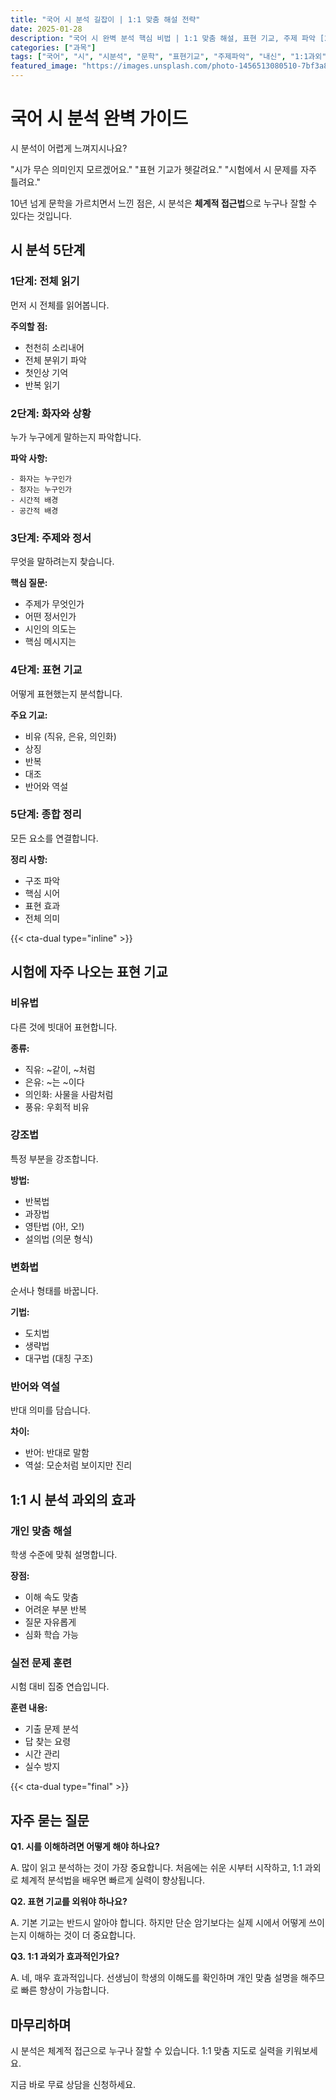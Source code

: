 ```yaml
---
title: "국어 시 분석 길잡이 | 1:1 맞춤 해설 전략"
date: 2025-01-28
description: "국어 시 완벽 분석 핵심 비법 | 1:1 맞춤 해설, 표현 기교, 주제 파악 [2025년]"
categories: ["과목"]
tags: ["국어", "시", "시분석", "문학", "표현기교", "주제파악", "내신", "1:1과외"]
featured_image: "https://images.unsplash.com/photo-1456513080510-7bf3a84b82f8?w=1200&h=630&fit=crop"
---
```


# 국어 시 분석 완벽 가이드

시 분석이 어렵게 느껴지시나요?

"시가 무슨 의미인지 모르겠어요."
"표현 기교가 헷갈려요."
"시험에서 시 문제를 자주 틀려요."

10년 넘게 문학을 가르치면서 느낀 점은,
시 분석은 **체계적 접근법**으로 누구나 잘할 수 있다는 것입니다.

## 시 분석 5단계

### 1단계: 전체 읽기

먼저 시 전체를 읽어봅니다.

**주의할 점:**
- 천천히 소리내어
- 전체 분위기 파악
- 첫인상 기억
- 반복 읽기

### 2단계: 화자와 상황

누가 누구에게 말하는지 파악합니다.

**파악 사항:**
```
- 화자는 누구인가
- 청자는 누구인가
- 시간적 배경
- 공간적 배경
```

### 3단계: 주제와 정서

무엇을 말하려는지 찾습니다.

**핵심 질문:**
- 주제가 무엇인가
- 어떤 정서인가
- 시인의 의도는
- 핵심 메시지는

### 4단계: 표현 기교

어떻게 표현했는지 분석합니다.

**주요 기교:**
- 비유 (직유, 은유, 의인화)
- 상징
- 반복
- 대조
- 반어와 역설

### 5단계: 종합 정리

모든 요소를 연결합니다.

**정리 사항:**
- 구조 파악
- 핵심 시어
- 표현 효과
- 전체 의미

{{< cta-dual type="inline" >}}

## 시험에 자주 나오는 표현 기교

### 비유법

다른 것에 빗대어 표현합니다.

**종류:**
- 직유: ~같이, ~처럼
- 은유: ~는 ~이다
- 의인화: 사물을 사람처럼
- 풍유: 우회적 비유

### 강조법

특정 부분을 강조합니다.

**방법:**
- 반복법
- 과장법
- 영탄법 (아!, 오!)
- 설의법 (의문 형식)

### 변화법

순서나 형태를 바꿉니다.

**기법:**
- 도치법
- 생략법
- 대구법 (대칭 구조)

### 반어와 역설

반대 의미를 담습니다.

**차이:**
- 반어: 반대로 말함
- 역설: 모순처럼 보이지만 진리

## 1:1 시 분석 과외의 효과

### 개인 맞춤 해설

학생 수준에 맞춰 설명합니다.

**장점:**
- 이해 속도 맞춤
- 어려운 부분 반복
- 질문 자유롭게
- 심화 학습 가능

### 실전 문제 훈련

시험 대비 집중 연습입니다.

**훈련 내용:**
- 기출 문제 분석
- 답 찾는 요령
- 시간 관리
- 실수 방지

{{< cta-dual type="final" >}}

## 자주 묻는 질문

**Q1. 시를 이해하려면 어떻게 해야 하나요?**

A. 많이 읽고 분석하는 것이 가장 중요합니다.
처음에는 쉬운 시부터 시작하고,
1:1 과외로 체계적 분석법을 배우면
빠르게 실력이 향상됩니다.

**Q2. 표현 기교를 외워야 하나요?**

A. 기본 기교는 반드시 알아야 합니다.
하지만 단순 암기보다는
실제 시에서 어떻게 쓰이는지
이해하는 것이 더 중요합니다.

**Q3. 1:1 과외가 효과적인가요?**

A. 네, 매우 효과적입니다.
선생님이 학생의 이해도를 확인하며
개인 맞춤 설명을 해주므로
빠른 향상이 가능합니다.

## 마무리하며

시 분석은 체계적 접근으로 누구나 잘할 수 있습니다.
1:1 맞춤 지도로 실력을 키워보세요.

지금 바로 무료 상담을 신청하세요.
